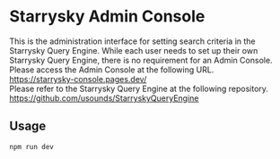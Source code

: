 # Starrysky Admin Console

This is the administration interface for setting search criteria in the Starrysky Query Engine. While each user needs to set up their own Starrysky Query Engine, there is no requirement for an Admin Console. Please access the Admin Console at the following URL.<br />
https://starrysky-console.pages.dev/<br />
Please refer to the Starrysky Query Engine at the following repository.
https://github.com/usounds/StarryskyQueryEngine

## Usage

```bash
npm run dev
```
